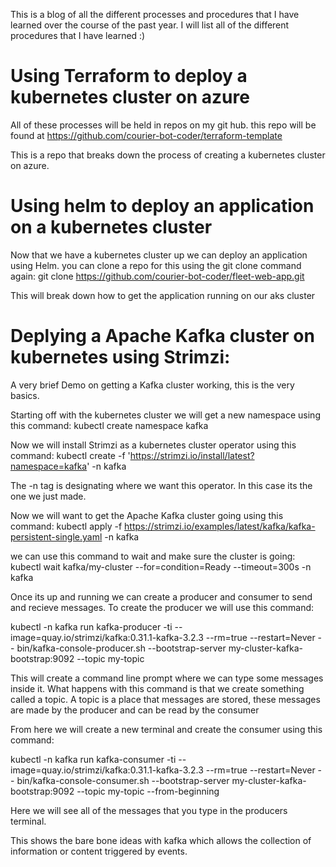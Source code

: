 
This is a blog of all the different processes and procedures that I have learned over the course of the past year. I will list all of the different procedures that I have learned :)

# Using Terraform to deploy a kubernetes cluster on azure
   
   All of these processes will be held in repos on my git hub. this repo will be found at https://github.com/courier-bot-coder/terraform-template
   
   This is a repo that breaks down the process of creating a kubernetes cluster on azure.
   
# Using helm to deploy an application on a kubernetes cluster

Now that we have a kubernetes cluster up we can deploy an application using Helm. you can clone a repo for this using the git clone command again: git clone https://github.com/courier-bot-coder/fleet-web-app.git

This will break down how to get the application running on our aks cluster

# Deplying a Apache Kafka cluster on kubernetes using Strimzi:

A very brief Demo on getting a Kafka cluster working, this is the very basics.

Starting off with the kubernetes cluster we will get a new namespace using this command: kubectl create namespace kafka

Now we will install Strimzi as a kubernetes cluster operator using this command: kubectl create -f 'https://strimzi.io/install/latest?namespace=kafka' -n kafka

The -n tag is designating where we want this operator. In this case its the one we just made.

Now we will want to get the Apache Kafka cluster going using this command: kubectl apply -f https://strimzi.io/examples/latest/kafka/kafka-persistent-single.yaml -n kafka 

we can use this command to wait and make sure the cluster is going: kubectl wait kafka/my-cluster --for=condition=Ready --timeout=300s -n kafka 

Once its up and running we can create a producer and consumer to send and recieve messages. To create the producer we will use this command:

kubectl -n kafka run kafka-producer -ti --image=quay.io/strimzi/kafka:0.31.1-kafka-3.2.3 --rm=true --restart=Never -- bin/kafka-console-producer.sh --bootstrap-server my-cluster-kafka-bootstrap:9092 --topic my-topic

This will create a command line prompt where we can type some messages inside it. What happens with this command is that we create something called a topic. A topic is a place that messages are stored, these messages are made by the producer and can be read by the consumer

From here we will create a new terminal and create the consumer using this command:

kubectl -n kafka run kafka-consumer -ti --image=quay.io/strimzi/kafka:0.31.1-kafka-3.2.3 --rm=true --restart=Never -- bin/kafka-console-consumer.sh --bootstrap-server my-cluster-kafka-bootstrap:9092 --topic my-topic --from-beginning

Here we will see all of the messages that you type in the producers terminal.

This shows the bare bone ideas with kafka which allows the collection of information or content triggered by events.



